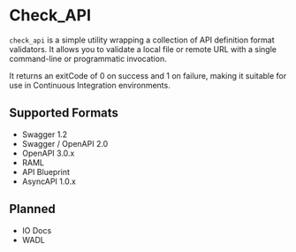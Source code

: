# Check_API

`check_api` is a simple utility wrapping a collection of API definition format validators. It allows you to validate a local file or remote URL with a single command-line or programmatic invocation.

It returns an exitCode of 0 on success and 1 on failure, making it suitable for use in Continuous Integration environments.

## Supported Formats

* Swagger 1.2
* Swagger / OpenAPI 2.0
* OpenAPI 3.0.x
* RAML 
* API Blueprint
* AsyncAPI 1.0.x

## Planned 

* IO Docs
* WADL
